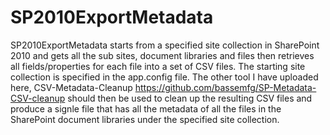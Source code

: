 # SP2010ExportMetadata
SP2010ExportMetadata starts from a specified site collection in SharePoint 2010 and gets all the sub sites, document libraries and files then retrieves all fields/properties for each file into a set of CSV files. The starting site collection is specified in the app.config file. The other tool I have uploaded here, CSV-Metadata-Cleanup https://github.com/bassemfg/SP-Metadata-CSV-cleanup should then be used to clean up the resulting CSV files and produce a signle file that has all the metadata of all the files in the SharePoint document libraries under the specified site collection.
